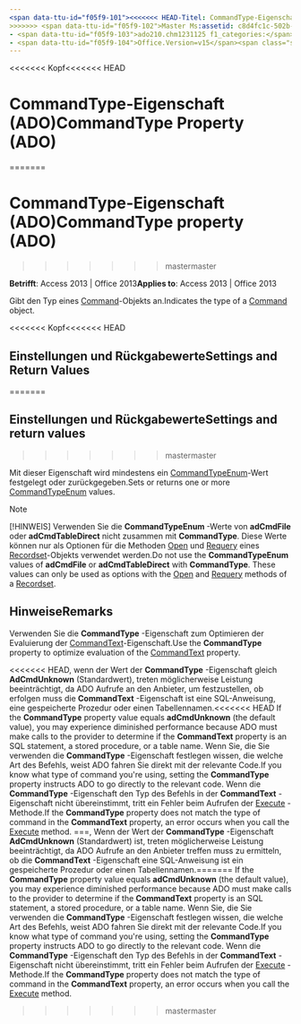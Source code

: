 ```yaml
---
<span data-ttu-id="f05f9-101"><<<<<<< HEAD-Titel: CommandType-Eigenschaft (ADO) TOCTitle: CommandType-Eigenschaft (ADO) === Titel: CommandType-Eigenschaft (ADO) TOCTitle: CommandType-Eigenschaft (ADO)</span><span class="sxs-lookup"><span data-stu-id="f05f9-101"><<<<<<< HEAD title: CommandType Property (ADO) TOCTitle: CommandType Property (ADO) ======= title: CommandType property (ADO) TOCTitle: CommandType property (ADO)</span></span>
>>>>>>> <span data-ttu-id="f05f9-102">Master Ms:assetid: c8d4fc1c-502b-11f3-af9d-605a03b6f056 Ms:mtpsurl: https://msdn.microsoft.com/library/JJ249976(v=office.15) Ms:contentKeyID: 48547663 ms.date: 09/18/2015 Mtps_version: Office. 15 f1_keywords:</span><span class="sxs-lookup"><span data-stu-id="f05f9-102">master ms:assetid: c8d4fc1c-502b-11f3-af9d-605a03b6f056 ms:mtpsurl: https://msdn.microsoft.com/library/JJ249976(v=office.15) ms:contentKeyID: 48547663 ms.date: 09/18/2015 mtps_version: v=office.15 f1_keywords:</span></span>
- <span data-ttu-id="f05f9-103">ado210.chm1231125 f1_categories:</span><span class="sxs-lookup"><span data-stu-id="f05f9-103">ado210.chm1231125 f1_categories:</span></span>
- <span data-ttu-id="f05f9-104">Office.Version=v15</span><span class="sxs-lookup"><span data-stu-id="f05f9-104">Office.Version=v15</span></span>
---
```


<span data-ttu-id="f05f9-105"><<<<<<< Kopf</span><span class="sxs-lookup"><span data-stu-id="f05f9-105"><<<<<<< HEAD</span></span>
# <a name="commandtype-property-ado"></a><span data-ttu-id="f05f9-106">CommandType-Eigenschaft (ADO)</span><span class="sxs-lookup"><span data-stu-id="f05f9-106">CommandType Property (ADO)</span></span>
=======
# <a name="commandtype-property-ado"></a><span data-ttu-id="f05f9-107">CommandType-Eigenschaft (ADO)</span><span class="sxs-lookup"><span data-stu-id="f05f9-107">CommandType property (ADO)</span></span>
>>>>>>> <span data-ttu-id="f05f9-108">master</span><span class="sxs-lookup"><span data-stu-id="f05f9-108">master</span></span>


<span data-ttu-id="f05f9-109">**Betrifft**: Access 2013 | Office 2013</span><span class="sxs-lookup"><span data-stu-id="f05f9-109">**Applies to**: Access 2013 | Office 2013</span></span>

<span data-ttu-id="f05f9-110">Gibt den Typ eines [Command](command-object-ado.md)-Objekts an.</span><span class="sxs-lookup"><span data-stu-id="f05f9-110">Indicates the type of a [Command](command-object-ado.md) object.</span></span>

<span data-ttu-id="f05f9-111"><<<<<<< Kopf</span><span class="sxs-lookup"><span data-stu-id="f05f9-111"><<<<<<< HEAD</span></span>
## <a name="settings-and-return-values"></a><span data-ttu-id="f05f9-112">Einstellungen und Rückgabewerte</span><span class="sxs-lookup"><span data-stu-id="f05f9-112">Settings and Return Values</span></span>
=======
## <a name="settings-and-return-values"></a><span data-ttu-id="f05f9-113">Einstellungen und Rückgabewerte</span><span class="sxs-lookup"><span data-stu-id="f05f9-113">Settings and return values</span></span>
>>>>>>> <span data-ttu-id="f05f9-114">master</span><span class="sxs-lookup"><span data-stu-id="f05f9-114">master</span></span>

<span data-ttu-id="f05f9-115">Mit dieser Eigenschaft wird mindestens ein [CommandTypeEnum](commandtypeenum.md)-Wert festgelegt oder zurückgegeben.</span><span class="sxs-lookup"><span data-stu-id="f05f9-115">Sets or returns one or more [CommandTypeEnum](commandtypeenum.md) values.</span></span>


> [!NOTE]
> <P><span data-ttu-id="f05f9-p101">[!HINWEIS] Verwenden Sie die <STRONG>CommandTypeEnum</STRONG> -Werte von <STRONG>adCmdFile</STRONG> oder <STRONG>adCmdTableDirect</STRONG> nicht zusammen mit <STRONG>CommandType</STRONG>. Diese Werte können nur als Optionen für die Methoden <A href="open-method-ado-recordset.md">Open</A> und <A href="requery-method-ado.md">Requery</A> eines <A href="recordset-object-ado.md">Recordset</A>-Objekts verwendet werden.</span><span class="sxs-lookup"><span data-stu-id="f05f9-p101">Do not use the <STRONG>CommandTypeEnum</STRONG> values of <STRONG>adCmdFile</STRONG> or <STRONG>adCmdTableDirect</STRONG> with <STRONG>CommandType</STRONG>. These values can only be used as options with the <A href="open-method-ado-recordset.md">Open</A> and <A href="requery-method-ado.md">Requery</A> methods of a <A href="recordset-object-ado.md">Recordset</A>.</span></span></P>



## <a name="remarks"></a><span data-ttu-id="f05f9-118">Hinweise</span><span class="sxs-lookup"><span data-stu-id="f05f9-118">Remarks</span></span>

<span data-ttu-id="f05f9-119">Verwenden Sie die **CommandType** -Eigenschaft zum Optimieren der Evaluierung der [CommandText](commandtext-property-ado.md)-Eigenschaft.</span><span class="sxs-lookup"><span data-stu-id="f05f9-119">Use the **CommandType** property to optimize evaluation of the [CommandText](commandtext-property-ado.md) property.</span></span>

<span data-ttu-id="f05f9-120"><<<<<<< HEAD, wenn der Wert der **CommandType** -Eigenschaft gleich **AdCmdUnknown** (Standardwert), treten möglicherweise Leistung beeinträchtigt, da ADO Aufrufe an den Anbieter, um festzustellen, ob erfolgen muss die **CommandText** -Eigenschaft ist eine SQL-Anweisung, eine gespeicherte Prozedur oder einen Tabellennamen.</span><span class="sxs-lookup"><span data-stu-id="f05f9-120"><<<<<<< HEAD If the **CommandType** property value equals **adCmdUnknown** (the default value), you may experience diminished performance because ADO must make calls to the provider to determine if the **CommandText** property is an SQL statement, a stored procedure, or a table name.</span></span> <span data-ttu-id="f05f9-121">Wenn Sie, die Sie verwenden die **CommandType** -Eigenschaft festlegen wissen, die welche Art des Befehls, weist ADO fahren Sie direkt mit der relevante Code.</span><span class="sxs-lookup"><span data-stu-id="f05f9-121">If you know what type of command you're using, setting the **CommandType** property instructs ADO to go directly to the relevant code.</span></span> <span data-ttu-id="f05f9-122">Wenn die **CommandType** -Eigenschaft den Typ des Befehls in der **CommandText** -Eigenschaft nicht übereinstimmt, tritt ein Fehler beim Aufrufen der [Execute](https://msdn.microsoft.com/library/jj248785\(v=office.15\)) -Methode.</span><span class="sxs-lookup"><span data-stu-id="f05f9-122">If the **CommandType** property does not match the type of command in the **CommandText** property, an error occurs when you call the [Execute](https://msdn.microsoft.com/library/jj248785\(v=office.15\)) method.</span></span>
<span data-ttu-id="f05f9-123">===, Wenn der Wert der **CommandType** -Eigenschaft **AdCmdUnknown** (Standardwert) ist, treten möglicherweise Leistung beeinträchtigt, da ADO Aufrufe an den Anbieter treffen muss zu ermitteln, ob die **CommandText** -Eigenschaft eine SQL-Anweisung ist ein gespeicherte Prozedur oder einen Tabellennamen.</span><span class="sxs-lookup"><span data-stu-id="f05f9-123">======= If the **CommandType** property value equals **adCmdUnknown** (the default value), you may experience diminished performance because ADO must make calls to the provider to determine if the **CommandText** property is an SQL statement, a stored procedure, or a table name.</span></span> <span data-ttu-id="f05f9-124">Wenn Sie, die Sie verwenden die **CommandType** -Eigenschaft festlegen wissen, die welche Art des Befehls, weist ADO fahren Sie direkt mit der relevante Code.</span><span class="sxs-lookup"><span data-stu-id="f05f9-124">If you know what type of command you're using, setting the **CommandType** property instructs ADO to go directly to the relevant code.</span></span> <span data-ttu-id="f05f9-125">Wenn die **CommandType** -Eigenschaft den Typ des Befehls in der **CommandText** -Eigenschaft nicht übereinstimmt, tritt ein Fehler beim Aufrufen der [Execute](https://docs.microsoft.com/office/vba/access/concepts/miscellaneous/execute-method-ado-command) -Methode.</span><span class="sxs-lookup"><span data-stu-id="f05f9-125">If the **CommandType** property does not match the type of command in the **CommandText** property, an error occurs when you call the [Execute](https://docs.microsoft.com/office/vba/access/concepts/miscellaneous/execute-method-ado-command) method.</span></span>
>>>>>>> <span data-ttu-id="f05f9-126">master</span><span class="sxs-lookup"><span data-stu-id="f05f9-126">master</span></span>

